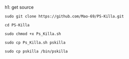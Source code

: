 h1: get source
```code
sudo git clone https://github.com/Mao-69/PS-Killa.git
```
```code
cd PS-Killa
```
```code
sudo chmod +x Ps_Killa.sh
```
```code
sudo cp Ps_Killa.sh pskilla
```
```code
sudo cp pskilla /bin/pskilla
```
